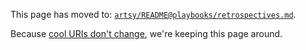 This page has moved to: [`artsy/README@playbooks/retrospectives.md`](https://github.com/artsy/README/blob/master/playbooks/retrospectives.md).

Because [cool URIs don't change](https://www.w3.org/Provider/Style/URI.html), we're keeping this page around.
